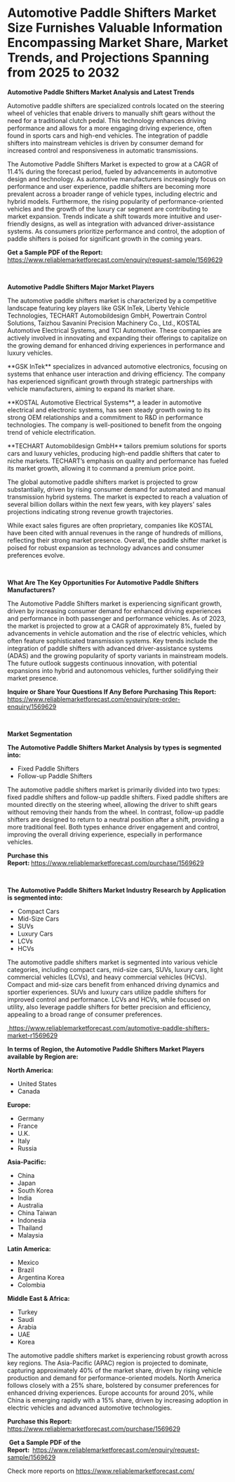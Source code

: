 <p><h1>Automotive Paddle Shifters Market Size Furnishes Valuable Information Encompassing Market Share, Market Trends, and Projections Spanning from 2025 to 2032</h1></p><p><strong>Automotive Paddle Shifters Market Analysis and Latest Trends</strong></p>
<p><p>Automotive paddle shifters are specialized controls located on the steering wheel of vehicles that enable drivers to manually shift gears without the need for a traditional clutch pedal. This technology enhances driving performance and allows for a more engaging driving experience, often found in sports cars and high-end vehicles. The integration of paddle shifters into mainstream vehicles is driven by consumer demand for increased control and responsiveness in automatic transmissions.</p><p>The Automotive Paddle Shifters Market is expected to grow at a CAGR of 11.4% during the forecast period, fueled by advancements in automotive design and technology. As automotive manufacturers increasingly focus on performance and user experience, paddle shifters are becoming more prevalent across a broader range of vehicle types, including electric and hybrid models. Furthermore, the rising popularity of performance-oriented vehicles and the growth of the luxury car segment are contributing to market expansion. Trends indicate a shift towards more intuitive and user-friendly designs, as well as integration with advanced driver-assistance systems. As consumers prioritize performance and control, the adoption of paddle shifters is poised for significant growth in the coming years.</p></p>
<p><strong>Get a Sample PDF of the Report:&nbsp;</strong> <a href="https://www.reliablemarketforecast.com/enquiry/request-sample/1569629?utm_campaign=3126&utm_medium=2&utm_source=Github&utm_content=ia&utm_term=25032025&utm_id=automotive-paddle-shifters">https://www.reliablemarketforecast.com/enquiry/request-sample/1569629</a></p>
<p>&nbsp;</p>
<p><strong>Automotive Paddle Shifters Major Market Players</strong></p>
<p><p>The automotive paddle shifters market is characterized by a competitive landscape featuring key players like GSK InTek, Liberty Vehicle Technologies, TECHART Automobildesign GmbH, Powertrain Control Solutions, Taizhou Savanini Precision Machinery Co., Ltd., KOSTAL Automotive Electrical Systems, and TCI Automotive. These companies are actively involved in innovating and expanding their offerings to capitalize on the growing demand for enhanced driving experiences in performance and luxury vehicles.</p><p>**GSK InTek** specializes in advanced automotive electronics, focusing on systems that enhance user interaction and driving efficiency. The company has experienced significant growth through strategic partnerships with vehicle manufacturers, aiming to expand its market share.</p><p>**KOSTAL Automotive Electrical Systems**, a leader in automotive electrical and electronic systems, has seen steady growth owing to its strong OEM relationships and a commitment to R&D in performance technologies. The company is well-positioned to benefit from the ongoing trend of vehicle electrification.</p><p>**TECHART Automobildesign GmbH** tailors premium solutions for sports cars and luxury vehicles, producing high-end paddle shifters that cater to niche markets. TECHART’s emphasis on quality and performance has fueled its market growth, allowing it to command a premium price point.</p><p>The global automotive paddle shifters market is projected to grow substantially, driven by rising consumer demand for automated and manual transmission hybrid systems. The market is expected to reach a valuation of several billion dollars within the next few years, with key players' sales projections indicating strong revenue growth trajectories.</p><p>While exact sales figures are often proprietary, companies like KOSTAL have been cited with annual revenues in the range of hundreds of millions, reflecting their strong market presence. Overall, the paddle shifter market is poised for robust expansion as technology advances and consumer preferences evolve.</p></p>
<p>&nbsp;</p>
<p><strong>What Are The Key Opportunities For Automotive Paddle Shifters Manufacturers?</strong></p>
<p><p>The Automotive Paddle Shifters market is experiencing significant growth, driven by increasing consumer demand for enhanced driving experiences and performance in both passenger and performance vehicles. As of 2023, the market is projected to grow at a CAGR of approximately 8%, fueled by advancements in vehicle automation and the rise of electric vehicles, which often feature sophisticated transmission systems. Key trends include the integration of paddle shifters with advanced driver-assistance systems (ADAS) and the growing popularity of sporty variants in mainstream models. The future outlook suggests continuous innovation, with potential expansions into hybrid and autonomous vehicles, further solidifying their market presence.</p></p>
<p><strong>Inquire or Share Your Questions If Any Before Purchasing This Report:</strong> <a href="https://www.reliablemarketforecast.com/enquiry/pre-order-enquiry/1569629?utm_campaign=3126&utm_medium=2&utm_source=Github&utm_content=ia&utm_term=25032025&utm_id=automotive-paddle-shifters">https://www.reliablemarketforecast.com/enquiry/pre-order-enquiry/1569629</a></p>
<p>&nbsp;</p>
<p><strong>Market Segmentation</strong></p>
<p><strong>The Automotive Paddle Shifters Market Analysis by types is segmented into:</strong></p>
<p><ul><li>Fixed Paddle Shifters</li><li>Follow-up Paddle Shifters</li></ul></p>
<p><p>The automotive paddle shifters market is primarily divided into two types: fixed paddle shifters and follow-up paddle shifters. Fixed paddle shifters are mounted directly on the steering wheel, allowing the driver to shift gears without removing their hands from the wheel. In contrast, follow-up paddle shifters are designed to return to a neutral position after a shift, providing a more traditional feel. Both types enhance driver engagement and control, improving the overall driving experience, especially in performance vehicles.</p></p>
<p><strong>Purchase this Report:&nbsp;</strong><a href="https://www.reliablemarketforecast.com/purchase/1569629?utm_campaign=3126&utm_medium=2&utm_source=Github&utm_content=ia&utm_term=25032025&utm_id=automotive-paddle-shifters">https://www.reliablemarketforecast.com/purchase/1569629</a></p>
<p>&nbsp;</p>
<p><strong>The Automotive Paddle Shifters Market Industry Research by Application is segmented into:</strong></p>
<p><ul><li>Compact Cars</li><li>Mid-Size Cars</li><li>SUVs</li><li>Luxury Cars</li><li>LCVs</li><li>HCVs</li></ul></p>
<p><p>The automotive paddle shifters market is segmented into various vehicle categories, including compact cars, mid-size cars, SUVs, luxury cars, light commercial vehicles (LCVs), and heavy commercial vehicles (HCVs). Compact and mid-size cars benefit from enhanced driving dynamics and sportier experiences. SUVs and luxury cars utilize paddle shifters for improved control and performance. LCVs and HCVs, while focused on utility, also leverage paddle shifters for better precision and efficiency, appealing to a broad range of consumer preferences.</p></p>
<p><a href="https://www.reliablemarketforecast.com/automotive-paddle-shifters-market-r1569629?utm_campaign=3126&utm_medium=2&utm_source=Github&utm_content=ia&utm_term=25032025&utm_id=automotive-paddle-shifters">&nbsp;https://www.reliablemarketforecast.com/automotive-paddle-shifters-market-r1569629</a></p>
<p><strong>In terms of Region, the Automotive Paddle Shifters Market Players available by Region are:</strong></p>
<p>
    <p> <strong> North America: </strong>
        <ul>
            <li>United States</li>
            <li>Canada</li>
        </ul>
        </p> 
    <p> <strong> Europe: </strong>
        <ul>
            <li>Germany</li>
            <li>France</li>
            <li>U.K.</li>
            <li>Italy</li>
            <li>Russia</li>
        </ul>
        </p> 
    <p> <strong> Asia-Pacific: </strong>
        <ul>
            <li>China</li>
            <li>Japan</li>
            <li>South Korea</li>
            <li>India</li>
            <li>Australia</li>
            <li>China Taiwan</li>
            <li>Indonesia</li>
            <li>Thailand</li>
            <li>Malaysia</li>
        </ul>
        </p> 
    <p> <strong> Latin America: </strong>
        <ul>
            <li>Mexico</li>
            <li>Brazil</li>
            <li>Argentina Korea</li>
            <li>Colombia</li>
        </ul>
        </p> 
    <p> <strong> Middle East & Africa: </strong>
        <ul>
            <li>Turkey</li>
            <li>Saudi</li>
            <li>Arabia</li>
            <li>UAE</li>
            <li>Korea</li>
        </ul>
    </p>
    </p>
<p><p>The automotive paddle shifters market is experiencing robust growth across key regions. The Asia-Pacific (APAC) region is projected to dominate, capturing approximately 40% of the market share, driven by rising vehicle production and demand for performance-oriented models. North America follows closely with a 25% share, bolstered by consumer preferences for enhanced driving experiences. Europe accounts for around 20%, while China is emerging rapidly with a 15% share, driven by increasing adoption in electric vehicles and advanced automotive technologies.</p></p>
<p><strong>Purchase this Report: </strong><a href="https://www.reliablemarketforecast.com/purchase/1569629?utm_campaign=3126&utm_medium=2&utm_source=Github&utm_content=ia&utm_term=25032025&utm_id=automotive-paddle-shifters">https://www.reliablemarketforecast.com/purchase/1569629</a></p>
<p>&nbsp;<strong>Get a Sample PDF of the Report:&nbsp;&nbsp;</strong><a href="https://www.reliablemarketforecast.com/enquiry/request-sample/1569629?utm_campaign=3126&utm_medium=2&utm_source=Github&utm_content=ia&utm_term=25032025&utm_id=automotive-paddle-shifters">https://www.reliablemarketforecast.com/enquiry/request-sample/1569629</a></p>
<p><strong></strong></p>
<p>Check more reports on <a href="https://www.reliablemarketforecast.com/?utm_campaign=3126&utm_medium=2&utm_source=Github&utm_content=ia&utm_term=25032025&utm_id=automotive-paddle-shifters">https://www.reliablemarketforecast.com/</a></p>